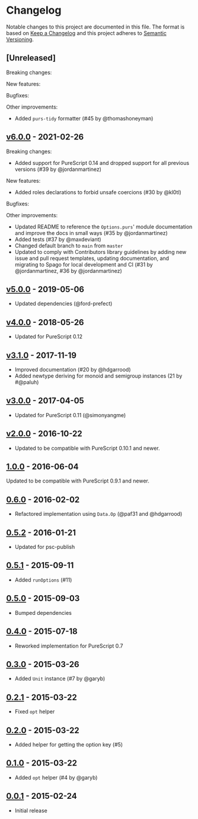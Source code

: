# Changelog

Notable changes to this project are documented in this file. The format is based on [Keep a Changelog](https://keepachangelog.com/en/1.0.0/) and this project adheres to [Semantic Versioning](https://semver.org/spec/v2.0.0.html).

## [Unreleased]

Breaking changes:

New features:

Bugfixes:

Other improvements:
- Added `purs-tidy` formatter (#45 by @thomashoneyman)

## [v6.0.0](https://github.com/purescript-contrib/purescript-options/releases/tag/v6.0.0) - 2021-02-26

Breaking changes:
- Added support for PureScript 0.14 and dropped support for all previous versions (#39 by @jordanmartinez)

New features:
- Added roles declarations to forbid unsafe coercions (#30 by @kl0tl)

Bugfixes:

Other improvements:
- Updated README to reference the `Options.purs`' module documentation and improve the docs in small ways (#35 by @jordanmartinez)
- Added tests (#37 by @maxdeviant)
- Changed default branch to `main` from `master`
- Updated to comply with Contributors library guidelines by adding new issue and pull request templates, updating documentation, and migrating to Spago for local development and CI (#31 by @jordanmartinez, #36 by @jordanmartinez)

## [v5.0.0](https://github.com/purescript-contrib/purescript-options/releases/tag/v5.0.0) - 2019-05-06

- Updated dependencies (@ford-prefect)

## [v4.0.0](https://github.com/purescript-contrib/purescript-options/releases/tag/v4.0.0) - 2018-05-26

- Updated for PureScript 0.12

## [v3.1.0](https://github.com/purescript-contrib/purescript-options/releases/tag/v3.1.0) - 2017-11-19

- Improved documentation (#20 by @hdgarrood)
- Added newtype deriving for monoid and semigroup instances (21 by #@paluh)

## [v3.0.0](https://github.com/purescript-contrib/purescript-options/releases/tag/v3.0.0) - 2017-04-05

- Updated for PureScript 0.11 (@simonyangme)

## [v2.0.0](https://github.com/purescript-contrib/purescript-options/releases/tag/v2.0.0) - 2016-10-22

- Updated to be compatible with PureScript 0.10.1 and newer.

## [1.0.0](https://github.com/purescript-contrib/purescript-options/releases/tag/1.0.0) - 2016-06-04

Updated to be compatible with PureScript 0.9.1 and newer.

## [0.6.0](https://github.com/purescript-contrib/purescript-options/releases/tag/0.6.0) - 2016-02-02

- Refactored implementation using `Data.Op` (@paf31 and @hdgarrood)

## [0.5.2](https://github.com/purescript-contrib/purescript-options/releases/tag/0.5.2) - 2016-01-21

- Updated for psc-publish

## [0.5.1](https://github.com/purescript-contrib/purescript-options/releases/tag/0.5.1) - 2015-09-11

- Added `runOptions` (#11)

## [0.5.0](https://github.com/purescript-contrib/purescript-options/releases/tag/0.5.0) - 2015-09-03

- Bumped dependencies

## [0.4.0](https://github.com/purescript-contrib/purescript-options/releases/tag/0.4.0) - 2015-07-18

- Reworked implementation for PureScript 0.7

## [0.3.0](https://github.com/purescript-contrib/purescript-options/releases/tag/0.3.0) - 2015-03-26

- Added `Unit` instance (#7 by @garyb)

## [0.2.1](https://github.com/purescript-contrib/purescript-options/releases/tag/0.2.1) - 2015-03-22

- Fixed `opt` helper

## [0.2.0](https://github.com/purescript-contrib/purescript-options/releases/tag/0.2.0) - 2015-03-22

- Added helper for getting the option key (#5)

## [0.1.0](https://github.com/purescript-contrib/purescript-options/releases/tag/0.1.0) - 2015-03-22

- Added `opt` helper (#4 by @garyb)

## [0.0.1](https://github.com/purescript-contrib/purescript-options/releases/tag/0.0.1) - 2015-02-24

- Initial release
